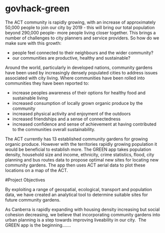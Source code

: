 # govhack-green

The ACT community is rapidly growing, with an increase of approximately 50,000 people to join our city by 2019 - this will bring our total population beyond 290,000 people- more people living closer together. This brings a number of challenges to city planners and service providers. So how do we make sure with this growth:
 * people feel connected to their neighbours and the wider community?
 * our communities are productive, healthy and sustainable?
 
 Around the world, particularly in developed nations, community gardens have been used by increasingly densely populated cities to address issues associated with city living. Where communities have been rolled into communities they have been reported to:
 * increase peoples awareness of their options for healthy food and sustainable living
 * increased consumption of locally grown organic produce by the community
 * increased physical activity and enjoyment of the outdoors
 * increased friendships and a sense of connectedness
 * increased confidence and sense of achievement at having contributed to the communities overall sustainability.

The ACT currently has 13 established community gardens for growing organic produce. However with the territories rapidly growing population it would be beneficial to establish more. The GREEN app takes population density, household size and income, ethnicity, crime statistics, flood, city planning and bus routes data to propose optimal new sites for locating new community gardens. The app then uses ACT aerial data to plot these locations on a map of the ACT. 

#Project Objectives

By exploiting a range of geospatial, ecological, transport and population data, we have created an analytical tool to determine suitable sites for future community gardens.
 
As Canberra is rapidly expanding with housing density increasing but social cohesion decreasing, we believe that incorporating community gardens into urban planning is a step towards improving liveability in our city.
​
The GREEN app is the beginning.......


